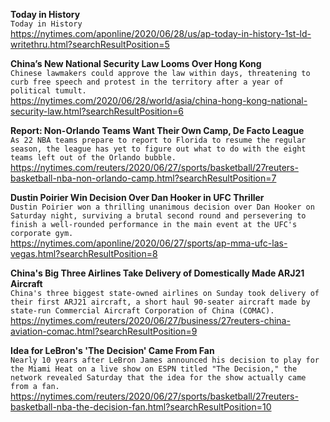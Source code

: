 **Today in History**\
`Today in History `\
https://nytimes.com/aponline/2020/06/28/us/ap-today-in-history-1st-ld-writethru.html?searchResultPosition=5

**China’s New National Security Law Looms Over Hong Kong**\
`Chinese lawmakers could approve the law within days, threatening to curb free speech and protest in the territory after a year of political tumult.`\
https://nytimes.com/2020/06/28/world/asia/china-hong-kong-national-security-law.html?searchResultPosition=6

**Report: Non-Orlando Teams Want Their Own Camp, De Facto League**\
`As 22 NBA teams prepare to report to Florida to resume the regular season, the league has yet to figure out what to do with the eight teams left out of the Orlando bubble.`\
https://nytimes.com/reuters/2020/06/27/sports/basketball/27reuters-basketball-nba-non-orlando-camp.html?searchResultPosition=7

**Dustin Poirier Win Decision Over Dan Hooker in UFC Thriller**\
`Dustin Poirier won a thrilling unanimous decision over Dan Hooker on Saturday night, surviving a brutal second round and persevering to finish a well-rounded performance in the main event at the UFC's corporate gym.`\
https://nytimes.com/aponline/2020/06/27/sports/ap-mma-ufc-las-vegas.html?searchResultPosition=8

**China's Big Three Airlines Take Delivery of Domestically Made ARJ21 Aircraft**\
`China's three biggest state-owned airlines on Sunday took delivery of their first ARJ21 aircraft, a short haul 90-seater aircraft made by state-run Commercial Aircraft Corporation of China (COMAC).`\
https://nytimes.com/reuters/2020/06/27/business/27reuters-china-aviation-comac.html?searchResultPosition=9

**Idea for LeBron's 'The Decision' Came From Fan**\
`Nearly 10 years after LeBron James announced his decision to play for the Miami Heat on a live show on ESPN titled "The Decision," the network revealed Saturday that the idea for the show actually came from a fan.`\
https://nytimes.com/reuters/2020/06/27/sports/basketball/27reuters-basketball-nba-the-decision-fan.html?searchResultPosition=10

